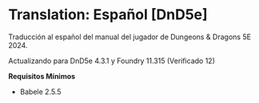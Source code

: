 # Translation: Español [DnD5e]

Traducción al español del manual del jugador de Dungeons & Dragons 5E 2024.

Actualizando para DnD5e 4.3.1 y Foundry 11.315 (Verificado 12)


**Requisitos Mínimos**
- Babele 2.5.5

